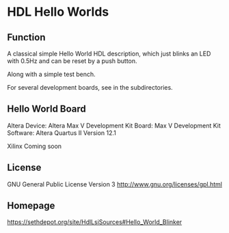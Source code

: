 HDL Hello Worlds
================

Function
--------
A classical simple Hello World HDL description, which
just blinks an LED with 0.5Hz and can be reset by a
push button.

Along with a simple test bench.

For several development boards, see in the subdirectories.


Hello World Board
-----------------
Altera
   Device: Altera Max V Development Kit
   Board: Max V Development Kit
   Software: Altera Quartus II Version 12.1

Xilinx
   Coming soon


License
-------
GNU General Public License Version 3
http://www.gnu.org/licenses/gpl.html

Homepage
--------
https://sethdepot.org/site/HdlLsiSources#Hello_World_Blinker
